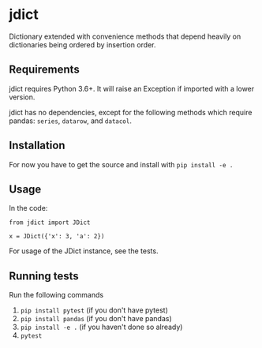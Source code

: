# jdict

Dictionary extended with convenience methods that depend heavily on dictionaries being ordered by insertion order.

## Requirements

jdict requires Python 3.6+. It will raise an Exception if imported with a lower version.

jdict has no dependencies, except for the following methods which require pandas: `series`, `datarow`, and `datacol`.

## Installation

For now you have to get the source and install with `pip install -e .`

## Usage

In the code:

```
from jdict import JDict

x = JDict({'x': 3, 'a': 2})
```

For usage of the JDict instance, see the tests.

## Running tests

Run the following commands

1. `pip install pytest` (if you don't have pytest)
2. `pip install pandas` (if you don't have pandas)
3. `pip install -e .` (if you haven't done so already)
4. `pytest`
